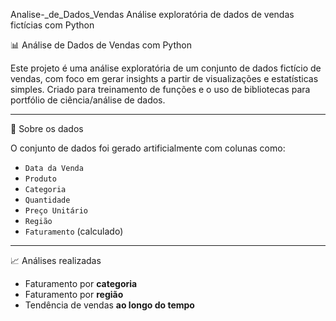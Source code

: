  Analise-_de_Dados_Vendas
Análise exploratória de dados de vendas fictícias com Python

 📊 Análise de Dados de Vendas com Python

Este projeto é uma análise exploratória de um conjunto de dados fictício de vendas, com foco em gerar insights a partir de visualizações e estatísticas simples. Criado para treinamento de funções e o uso de bibliotecas para portfólio de ciência/análise de dados.

---

 🧪 Sobre os dados

O conjunto de dados foi gerado artificialmente com colunas como:

- `Data da Venda`
- `Produto`
- `Categoria`
- `Quantidade`
- `Preço Unitário`
- `Região`
- `Faturamento` (calculado)

---

 📈 Análises realizadas

- Faturamento por **categoria**
- Faturamento por **região**
- Tendência de vendas **ao longo do tempo**

